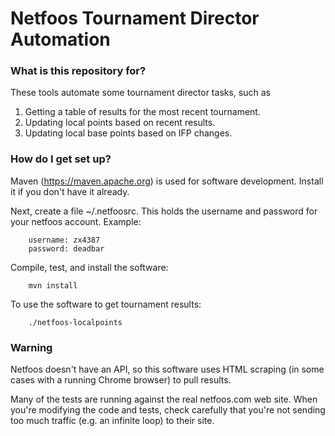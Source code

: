 # Netfoos Tournament Director Automation #

### What is this repository for? ###

These tools automate some tournament director tasks, such as

1. Getting a table of results for the most recent tournament.
1. Updating local points based on recent results.
1. Updating local base points based on IFP changes.

### How do I get set up? ###

Maven (https://maven.apache.org) is used for software development. Install
it if you don't have it already.

Next, create a file ~/.netfoosrc. This holds the username and password for
your netfoos account. Example:

        username: zx4387
        password: deadbar

Compile, test, and install the software:

        mvn install

To use the software to get tournament results:

        ./netfoos-localpoints

### Warning ###

Netfoos doesn't have an API, so this software uses HTML scraping (in some cases
with a running Chrome browser) to pull results.

Many of the tests are running against the real netfoos.com web site. When
you're modifying the code and tests, check carefully that you're not sending
too much traffic (e.g. an infinite loop) to their site.
